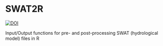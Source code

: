 SWAT2R
======
[![DOI](https://zenodo.org/badge/16503/hzambran/SWAT2R.svg)](https://zenodo.org/badge/latestdoi/16503/hzambran/SWAT2R)

Input/Output functions for pre- and post-processing SWAT (hydrological model) files in R
